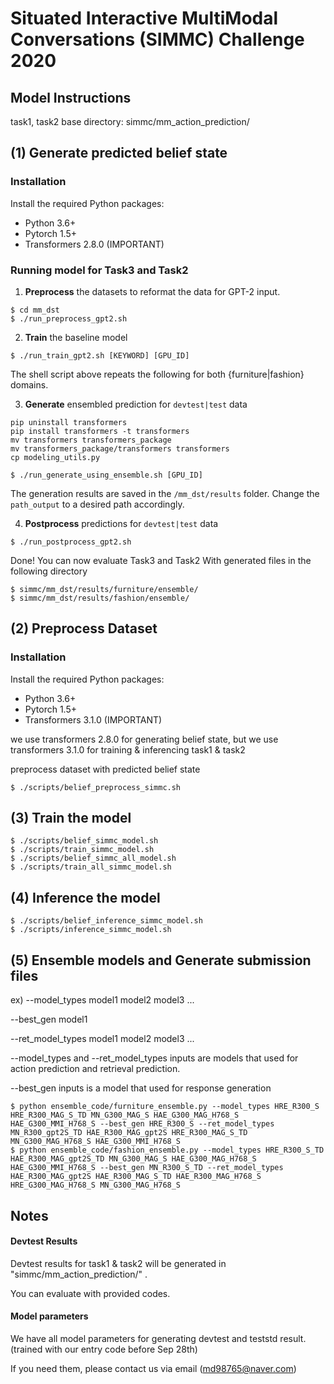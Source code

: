 # Situated Interactive MultiModal Conversations (SIMMC) Challenge 2020

## Model Instructions
task1, task2 base directory: simmc/mm_action_prediction/

## (1) Generate predicted belief state
### Installation
Install the required Python packages:
- Python 3.6+
- Pytorch 1.5+
- Transformers 2.8.0 (IMPORTANT)
### Running model for Task3 and Task2

1. **Preprocess** the datasets to reformat the data for GPT-2 input.

```
$ cd mm_dst
$ ./run_preprocess_gpt2.sh
```
2. **Train** the baseline model

```
$ ./run_train_gpt2.sh [KEYWORD] [GPU_ID]
```

The shell script above repeats the following for both {furniture|fashion} domains.


3. **Generate** ensembled prediction for `devtest|test` data

```
pip uninstall transformers
pip install transformers -t transformers
mv transformers transformers_package
mv transformers_package/transformers transformers
cp modeling_utils.py

$ ./run_generate_using_ensemble.sh [GPU_ID]
```

The generation results are saved in the `/mm_dst/results` folder. Change the `path_output` to a desired path accordingly.


4. **Postprocess** predictions for `devtest|test` data

```
$ ./run_postprocess_gpt2.sh
```

Done! You can now evaluate Task3 and Task2 With generated files in the following directory
```
$ simmc/mm_dst/results/furniture/ensemble/
$ simmc/mm_dst/results/fashion/ensemble/
```

## (2) Preprocess Dataset
### Installation
Install the required Python packages:
- Python 3.6+
- Pytorch 1.5+
- Transformers 3.1.0 (IMPORTANT)


we use transformers 2.8.0 for generating belief state, but we use transformers 3.1.0 for training & inferencing task1 & task2


preprocess dataset with predicted belief state
```
$ ./scripts/belief_preprocess_simmc.sh
```

## (3) Train the model
```
$ ./scripts/belief_simmc_model.sh
$ ./scripts/train_simmc_model.sh
$ ./scripts/belief_simmc_all_model.sh
$ ./scripts/train_all_simmc_model.sh
```

## (4) Inference the model
```
$ ./scripts/belief_inference_simmc_model.sh
$ ./scripts/inference_simmc_model.sh
```

## (5) Ensemble models and Generate submission files
ex) --model_types model1 model2 model3 ...

--best_gen model1

--ret_model_types model1 model2 model3 ...
    
--model_types and --ret_model_types inputs are models that used for action prediction and retrieval prediction.

--best_gen inputs is a model that used for response generation


```
$ python ensemble_code/furniture_ensemble.py --model_types HRE_R300_S HRE_R300_MAG_S_TD MN_G300_MAG_S HAE_G300_MAG_H768_S HAE_G300_MMI_H768_S --best_gen HRE_R300_S --ret_model_types MN_R300_gpt2S_TD HAE_R300_MAG_gpt2S HRE_R300_MAG_S_TD MN_G300_MAG_H768_S HAE_G300_MMI_H768_S
$ python ensemble_code/fashion_ensemble.py --model_types HRE_R300_S_TD HAE_R300_MAG_gpt2S_TD MN_G300_MAG_S HAE_G300_MAG_H768_S HAE_G300_MMI_H768_S --best_gen MN_R300_S_TD --ret_model_types HAE_R300_MAG_gpt2S HAE_R300_MAG_S_TD HAE_R300_MAG_H768_S HRE_G300_MAG_H768_S MN_G300_MAG_H768_S
```


## Notes
#### Devtest Results
Devtest results for task1 & task2 will be generated in "simmc/mm_action_prediction/" .

You can evaluate with provided codes.
#### Model parameters
We have all model parameters for generating devtest and teststd result. (trained with our entry code before Sep 28th)

If you need them, please contact us via email (md98765@naver.com)
